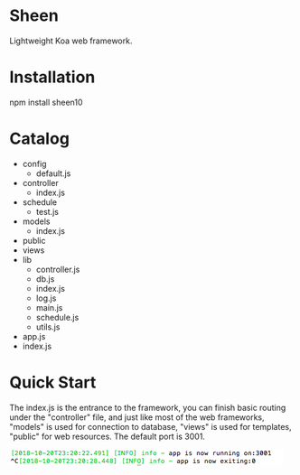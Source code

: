 # Sheen
Lightweight Koa web framework.

# Installation
npm install sheen10

# Catalog

- config
    - default.js    
- controller     
    - index.js  
- schedule      
    - test.js  
- models       
    - index.js  
- public 
- views  
- lib 
    - controller.js
    - db.js
    - index.js
    - log.js
    - main.js
    - schedule.js
    - utils.js
- app.js    
- index.js  

# Quick Start

The index.js is the entrance to the framework, you can finish basic routing under the "controller" file, and just like most of the web frameworks, "models" is used for connection to database, "views" is used for templates, "public" for web resources. The default port is 3001.

![](https://github.com/xxu10/sheen/blob/master/running.png)
